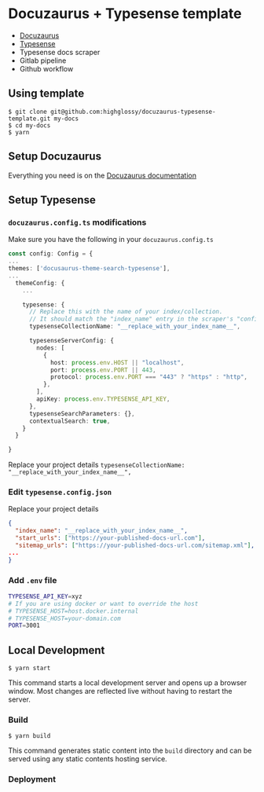 # Docuzaurus + Typesense template

- [Docuzaurus](https://docusaurus.io/)
- [Typesense](https://typesense.org/)
- Typesense docs scraper
- Gitlab pipeline
- Github workflow

## Using template

```
$ git clone git@github.com:highglossy/docuzaurus-typesense-template.git my-docs
$ cd my-docs
$ yarn
```

## Setup Docuzaurus

Everything you need is on the [Docuzaurus documentation](https://docusaurus.io/docs/installation)

## Setup Typesense

### `docuzaurus.config.ts` modifications

Make sure you have the following in your `docuzaurus.config.ts`

```ts
const config: Config = {
...
themes: ['docusaurus-theme-search-typesense'],
...
  themeConfig: {
    ...

    typesense: {
      // Replace this with the name of your index/collection.
      // It should match the "index_name" entry in the scraper's "config.json" file.
      typesenseCollectionName: "__replace_with_your_index_name__",

      typesenseServerConfig: {
        nodes: [
          {
            host: process.env.HOST || "localhost",
            port: process.env.PORT || 443,
            protocol: process.env.PORT === "443" ? "https" : "http",
          },
        ],
        apiKey: process.env.TYPESENSE_API_KEY,
      },
      typesenseSearchParameters: {},
      contextualSearch: true,
    }
  }

}
```

Replace your project details
`typesenseCollectionName: "__replace_with_your_index_name__",`

### Edit `typesense.config.json`

Replace your project details

```json
{
  "index_name": "__replace_with_your_index_name__",
  "start_urls": ["https://your-published-docs-url.com"],
  "sitemap_urls": ["https://your-published-docs-url.com/sitemap.xml"],
...
}
```

### Add `.env` file

```sh
TYPESENSE_API_KEY=xyz
# If you are using docker or want to override the host
# TYPESENSE_HOST=host.docker.internal
# TYPESENSE_HOST=your-domain.com
PORT=3001
```

## Local Development

```
$ yarn start
```

This command starts a local development server and opens up a browser window. Most changes are reflected live without having to restart the server.

### Build

```
$ yarn build
```

This command generates static content into the `build` directory and can be served using any static contents hosting service.

### Deployment
